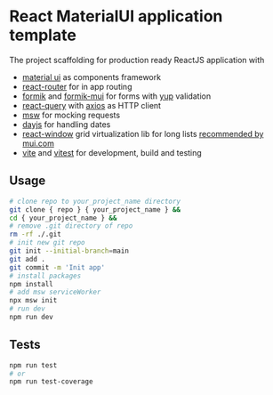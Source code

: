 # React MaterialUI application template

The project scaffolding for production ready ReactJS application with

- [material ui](https://mui.com) as components framework
- [react-router](https://reactrouter.com) for in app routing
- [formik](https://formik.org) and [formik-mui](https://stackworx.github.io/formik-mui/) for forms with [yup](https://github.com/jquense/yup) validation
- [react-query](https://react-query-v3.tanstack.com/) with [axios](https://axios-http.com/) as HTTP client
- [msw](https://mswjs.io) for mocking requests
- [dayjs](https://day.js.org/) for handling dates
- [react-window](https://react-window.vercel.app/) grid virtualization lib for long lists [recommended by mui.com](https://mui.com/material-ui/react-autocomplete/#virtualization)
- [vite](https://vitejs.dev/) and [vitest](https://vitest.dev/) for development, build and testing

## Usage

```bash
# clone repo to your_project_name directory
git clone { repo } { your_project_name } &&
cd { your_project_name } &&
# remove .git directory of repo
rm -rf ./.git
# init new git repo
git init --initial-branch=main
git add .
git commit -m 'Init app'
# install packages
npm install
# add msw serviceWorker
npx msw init
# run dev
npm run dev
```

## Tests

```bash
npm run test
# or
npm run test-coverage
```